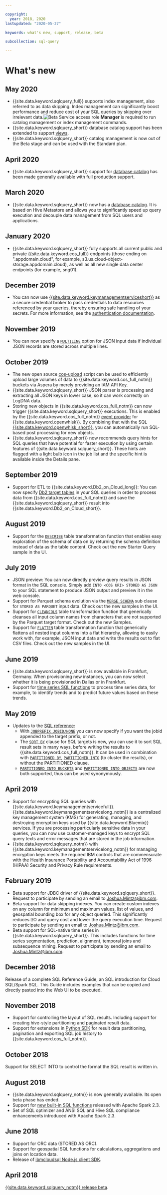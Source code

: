 ```yaml
---

copyright:
  year: 2018, 2020
lastupdated: "2020-05-27"

keywords: what's new, support, release, beta

subcollection: sql-query

---
```


# What's new

<!--
  When you add new bullets at the top, prefix your commit message with "whatsnew: "
  to trigger an update of the UI build that will make users aware of the new information
-->

## May 2020

- {{site.data.keyword.sqlquery_full}} supports index management, also referred to as data skipping. Index management can significantly boost performance and reduce cost of your SQL queries by skipping over irrelevant data.![Beta](beta.png)
Service access role **Manager** is required to run catalog management or index management commands.
- {{site.data.keyword.sqlquery_short}} database catalog support has been extended to support [views](/docs/services/sql-query?topic=sql-query-sql-reference#createView).
- {{site.data.keyword.sqlquery_short}} catalog management is now out of the Beta stage and can be used with the Standard plan.



## April 2020

- {{site.data.keyword.sqlquery_short}} support for [database catalog](/docs/services/sql-query?topic=sql-query-hivemetastore) has been made generally available with full production support.

## March 2020

- {{site.data.keyword.sqlquery_short}} now has a [database catalog](/docs/services/sql-query?topic=sql-query-hivemetastore). It is based on Hive Metastore and allows you to significantly speed up query execution and decouple data management from SQL users and applications.

## January 2020

- {{site.data.keyword.sqlquery_short}} fully supports all current public and private {{site.data.keyword.cos_full}} endpoints (those ending on ".appdomain.cloud", for example, s3.us.cloud-object-storage.appdomain.cloud), as well as all new single data center endpoints (for example, sng01).

## December 2019

- You can now use [{{site.data.keyword.keymanagementserviceshort}}](https://cloud.ibm.com/catalog/services/key-protect) as a secure credential broker to pass credentials to data resources referenced by your queries, thereby ensuring safe handling of your secrets. For more information, see the [authentication documentation](/docs/services/sql-query?topic=sql-query-security#authentication).

## November 2019

- You can now specify a [`MULTILINE`](/docs/services/sql-query?topic=sql-query-sql-reference#externalTableSpec) option for JSON input data if individual JSON records are stored across multiple lines.

## October 2019

- The new open source [cos-upload](https://github.com/IBM-Cloud/data-lake/tree/master/upload/cos-upload) script can be used to efficiently upload large volumes of data to {{site.data.keyword.cos_full_notm}} buckets via Aspera by merely providing an IAM API Key.
- {{site.data.keyword.sqlquery_short}} JSON parser is processing and extracting all JSON keys in lower case, so it can work correctly on LogDNA data.
- Storing new objects in {{site.data.keyword.cos_full_notm}} can now trigger {{site.data.keyword.sqlquery_short}} executions. This is enabled by the {{site.data.keyword.cos_full_notm}} [event provider](https://www.ibm.com/cloud/blog/announcements/cloud-object-storage-event-provider-enables-hello-serverless-and-more) for {{site.data.keyword.openwhisk}}. By combining that with the SQL [{{site.data.keyword.openwhisk_short}}](https://hub.docker.com/r/ibmfunctions/sqlquery/), you can automatically run SQL-based post processing for new objects.
- {{site.data.keyword.sqlquery_short}} now recommends query hints for SQL queries that have potential for faster execution by using certain features of {{site.data.keyword.sqlquery_short}}. These hints are flagged with a light bulb icon in the job list and the specific hint is available inside the Details pane.

## September 2019

- Support for ETL to {{site.data.keyword.Db2_on_Cloud_long}}: You can now specify [Db2 target tables](/docs/services/sql-query?topic=sql-query-overview#table-unique-resource-identifier) in your SQL queries in order to process data from {{site.data.keyword.cos_full_notm}} and save the {{site.data.keyword.sqlquery_short}} result into {{site.data.keyword.Db2_on_Cloud_short}}.

## August 2019

- Support for the [`DESCRIBE`](/docs/services/sql-query?topic=sql-query-sql-reference#tableTransformer) table transformation function that enables easy exploration of the schema of data on  by returning the schema definition instead of data as the table content. Check out the new Starter Query sample in the UI.

## July 2019

- JSON preview:
  You can now directly preview query results in JSON format in the SQL console. Simply add `INTO <COS URI> STORED AS JSON` to your SQL statement to produce JSON output and preview it in the web console.
- Support for Parquet schema evolution via the [`MERGE SCHEMA`](/docs/services/sql-query?topic=sql-query-sql-reference#externalTableSpec) sub clause for `STORED AS PARQUET` input data. Check out the new samples in the UI.
- Support for [`CLEANCOLS`](/docs/services/sql-query?topic=sql-query-sql-reference#tableTransformer) table transformation function that generically cleanses all input column names from characters that are not supported by the Parquet target format. Check out the new Samples.
- Support for [`FLATTEN`](/docs/services/sql-query?topic=sql-query-sql-reference#tableTransformer) table transformation function that generically flattens all nested input columns into a flat hierarchy, allowing to easily work with, for example, JSON input data and write the results out to flat CSV files. Check out the new samples in the UI.

## June 2019

- {{site.data.keyword.sqlquery_short}} is now available in Frankfurt, Germany. When provisioning new instances, you can now select whether it is being provisioned in Dallas or in Frankfurt.
- Support for [time series SQL functions](/docs/services/sql-query?topic=sql-query-ts_intro) to process time series data, for example,
to identify trends and to predict future values based on these trends.

## May 2019

- Updates to the [SQL reference](/docs/services/sql-query?topic=sql-query-sql-reference):
  - With [`JOBPREFIX JOBID/NONE`](/docs/services/sql-query?topic=sql-query-sql-reference#cosResultClause) you can now specify if you want the jobid appended to the target prefix, or not.
  - The [`SORT BY`](/docs/services/sql-query?topic=sql-query-sql-reference#sortClause) clause for SQL targets is new, you can use it to sort SQL result sets in many ways, before writing the results to {{site.data.keyword.cos_full_notm}}. It can be used in combination with [`PARTITIONED BY`](/docs/services/sql-query?topic=sql-query-sql-reference#partitionedClause), [`PARTITIONED INTO`](/docs/services/sql-query?topic=sql-query-sql-reference#partitionedClause) (to cluster the results), or without the PARTITIONED clause.
  - [`PARTITIONED INTO BUCKETS`](/docs/services/sql-query?topic=sql-query-sql-reference#partitionedClause) and [`PARTITIONED INTO OBJECTS`](/docs/services/sql-query?topic=sql-query-sql-reference#partitionedClause) are now both supported, thus can be used synonymously.

## April 2019

- Support for encrypting SQL queries with {{site.data.keyword.keymanagementservicefull}}. {{site.data.keyword.keymanagementservicelong_notm}} is a centralized key management system (KMS) for generating, managing, and destroying encryption keys used by {{site.data.keyword.Bluemix}} services.
If you are processing particularly sensitive data in your queries, you can now use customer-managed keys to encrypt SQL query texts and error messages that are stored in the job information.
- {{site.data.keyword.sqlquery_notm}} with {{site.data.keyword.keymanagementservicelong_notm}} for managing encryption keys meets the required IBM controls that are commensurate with the Health Insurance Portability and Accountability Act of 1996 (HIPAA) Security and Privacy Rule requirements.

## February 2019

- Beta support for JDBC driver of {{site.data.keyword.sqlquery_short}}. Request to participate by sending an email to Joshua.Mintz@ibm.com.
- Beta support for data skipping indexes. You can create custom indexes on any column for minimum and maximum values, list of values,
and geospatial bounding box for any object queried. This significantly reduces I/O and query cost and lower the query execution time.
Request to participate by sending an email to Joshua.Mintz@ibm.com.
- Beta support for SQL-native time series in {{site.data.keyword.sqlquery_short}}. This includes functions for time series segmentation, prediction, alignment, temporal joins and subsequence mining. Request to participate by sending an email to  Joshua.Mintz@ibm.com.

## December 2018

Release of a complete SQL Reference Guide, an SQL introduction for Cloud SQL/Spark SQL.
This Guide includes examples that can be copied and directly pasted into the Web UI to be executed.

## November 2018

- Support for controlling the layout of SQL results. Including support for creating hive-style partitioning and paginated result data.
- Support for extensions in [Python SDK](https://pypi.org/project/ibmcloudsql) for result data partitioning, pagination and exporting SQL job history to {{site.data.keyword.cos_full_notm}}.

## October 2018

Support for SELECT INTO to control the format the SQL result is written in.

## August 2018

- {{site.data.keyword.sqlquery_notm}} is now generally available. Its open beta phase has ended.
- Support for [new built-in SQL functions](https://issues.apache.org/jira/browse/SPARK-20746) released with Apache Spark 2.3.
- Set of SQL optimizer and ANSI SQL and Hive SQL compliance enhancements introduced with Apache Spark 2.3.

## June 2018

- Support for ORC data (STORED AS ORC).
- Support for geospatial SQL functions for calculations, aggregations and joins on location data.
- Release of [ibmcloudsql Node.js client SDK](https://www.npmjs.com/package/ibmcloudsql).


## April 2018

[{{site.data.keyword.sqlquery_notm}} release beta](https://www.ibm.com/blogs/bluemix/2018/04/introducing-ibm-cloud-sql-query/).
